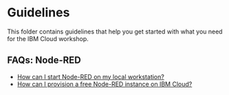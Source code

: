 # Guidelines

This folder contains guidelines that help you get started with what you need for the IBM Cloud workshop.

## FAQs: Node-RED
- [How can I start Node-RED on my local workstation?](./node-red-workstation)
- [How can I provision a free Node-RED instance on IBM Cloud?](./node-red-cloud)
